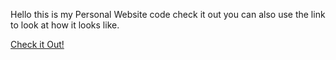 Hello this is my Personal Website code check it out you can also use the link to look at how it looks like.

<a href="https://www.mtootoonchi.com/">Check it Out!<a>